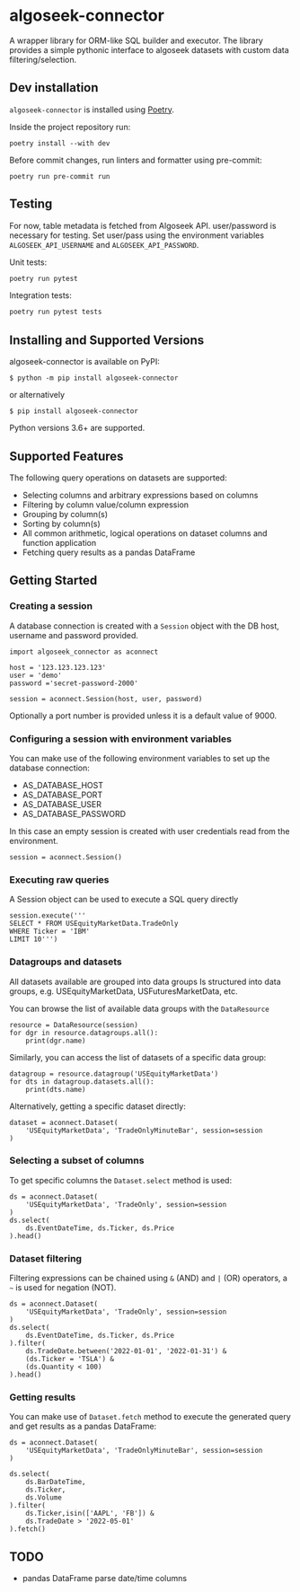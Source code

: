 # algoseek-connector

A wrapper library for ORM-like SQL builder and executor.
The library provides a simple pythonic interface to algoseek datasets with custom data filtering/selection.

## Dev installation

`algoseek-connector` is installed using [Poetry](https://python-poetry.org/docs/#installation).

Inside the project repository run:

    poetry install --with dev

Before commit changes, run linters and formatter using pre-commit:

    poetry run pre-commit run

## Testing

For now, table metadata is fetched from Algoseek API. user/password is necessary
for testing. Set user/pass using the environment variables `ALGOSEEK_API_USERNAME`
and `ALGOSEEK_API_PASSWORD`.

Unit tests:

```sh
poetry run pytest
```

Integration tests:

```sh
poetry run pytest tests
```

## Installing and Supported Versions

algoseek-connector is available on PyPI:

```
$ python -m pip install algoseek-connector
```

or alternatively

```
$ pip install algoseek-connector
```

Python versions 3.6+ are supported.
## Supported Features

The following query operations on datasets are supported:
- Selecting columns and arbitrary expressions based on columns
- Filtering by column value/column expression
- Grouping by column(s)
- Sorting by column(s)
- All common arithmetic, logical operations on dataset columns and function application
- Fetching query results as a pandas DataFrame

## Getting Started


### Creating a session

A database connection is created with a `Session` object
with the DB host, username and password provided.
```
import algoseek_connector as aconnect

host = '123.123.123.123'
user = 'demo'
password ='secret-password-2000'

session = aconnect.Session(host, user, password)
```

Optionally a port number is provided unless it is a default value of 9000.

### Configuring a session with environment variables

You can make use of the following environment variables to set up the database connection:

- AS_DATABASE_HOST
- AS_DATABASE_PORT
- AS_DATABASE_USER
- AS_DATABASE_PASSWORD

In this case an empty session is created with user credentials read from the environment.

```
session = aconnect.Session()
```

### Executing raw queries

A Session object can be used to execute a SQL query directly

```
session.execute('''
SELECT * FROM USEquityMarketData.TradeOnly
WHERE Ticker = 'IBM'
LIMIT 10''')
```

### Datagroups and datasets

All datasets available are grouped into data groups
Is structured into data groups, e.g. USEquityMarketData, USFuturesMarketData, etc.

You can browse the list of available data groups with the `DataResource`

```
resource = DataResource(session)
for dgr in resource.datagroups.all():
    print(dgr.name)
```

Similarly, you can access the list of datasets of a specific data group:

```
datagroup = resource.datagroup('USEquityMarketData')
for dts in datagroup.datasets.all():
    print(dts.name)
```

Alternatively, getting a specific dataset directly:
```
dataset = aconnect.Dataset(
    'USEquityMarketData', 'TradeOnlyMinuteBar', session=session
)
```


### Selecting a subset of columns

To get specific columns the `Dataset.select` method is used:

```
ds = aconnect.Dataset(
    'USEquityMarketData', 'TradeOnly', session=session
)
ds.select(
    ds.EventDateTime, ds.Ticker, ds.Price
).head()
```

### Dataset filtering

Filtering expressions can be chained using `&` (AND) and `|` (OR) operators, a `~` is used for negation (NOT).

```
ds = aconnect.Dataset(
    'USEquityMarketData', 'TradeOnly', session=session
)
ds.select(
    ds.EventDateTime, ds.Ticker, ds.Price
).filter(
    ds.TradeDate.between('2022-01-01', '2022-01-31') &
    (ds.Ticker = 'TSLA') &
    (ds.Quantity < 100)
).head()
```

### Getting results

You can make use of `Dataset.fetch` method to execute the generated query and get results as a pandas DataFrame:

```
ds = aconnect.Dataset(
    'USEquityMarketData', 'TradeOnlyMinuteBar', session=session
)

ds.select(
    ds.BarDateTime,
    ds.Ticker,
    ds.Volume
).filter(
    ds.Ticker,isin(['AAPL', 'FB']) &
    ds.TradeDate > '2022-05-01'
).fetch()
```

## TODO

- pandas DataFrame parse date/time columns
